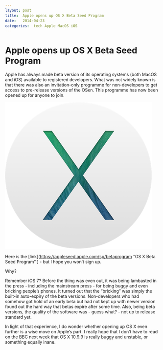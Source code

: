 ```yaml
---
layout: post
title:  Apple opens up OS X Beta Seed Program 
date:   2014-04-23 
categories:  tech Apple MacOS iOS 
---
```


# Apple opens up OS X Beta Seed Program


Apple has always made beta version of its operating systems (both MacOS and iOS) available to registered developers. What was not widely known is that there was also an invitation-only programme for non-developers to get access to pre-release versions of the OSen. This programme has now been opened up for anyone to join.  

 ![](/images/unknown_filename.36.png) 

Here is the [link](https://appleseed.apple.com/sp/betaprogram “OS X Beta Seed Program” ) - but I hope you won’t sign up.  

Why?  

Remember iOS 7? Before the thing was even out, it was being lambasted in the press - including the mainstream press - for being buggy and even bricking people’s phones. It turned out that the “bricking” was simply the built-in auto-expiry of the beta versions. Non-developers who had somehow got hold of an early beta but had not kept up with newer version found out the hard way that betas expire after some time. Also, being beta versions, the quality of the software was - guess what? - not up to release standard yet.  

In light of that experience, I do wonder whether opening up OS X even further is a wise move on Apple’s part. I really hope that I don’t have to read on the BBC next week that OS X 10.9.9 is really buggy and unstable, or something equally inane.

